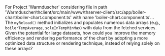 For Project 'Warmduscher' considering file in path 'Warmduscher/thclient/src/main/www/thserver-client/src/app/boiler-chart/boiler-chart.component.ts' with name 'boiler-chart.component.ts'... 
The `myReload()` method initializes and populates numerous data arrays (e.g., `boilerTempAverage`, `soleInTempMinMax`) with data from the fetched services.  Given the potential for large datasets, how could you improve the memory efficiency and rendering performance of the chart by adopting a more optimized data structure or rendering technique, instead of relying solely on these arrays?